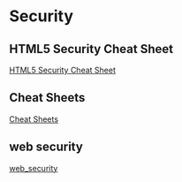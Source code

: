 # Security

## HTML5 Security Cheat Sheet

[HTML5 Security Cheat Sheet](https://html5sec.org/)

## Cheat Sheets

[Cheat Sheets](https://cheatsheetseries.owasp.org/cheatsheets/Cross_Site_Scripting_Prevention_Cheat_Sheet.html)

## web security

[web_security](https://infosec.mozilla.org/guidelines/web_security)
